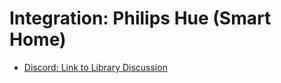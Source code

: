 ﻿# Integration: Philips Hue (Smart Home)

- [Discord: Link to Library Discussion](https://discord.com/channels/834650675224248362/1295383440291659776)